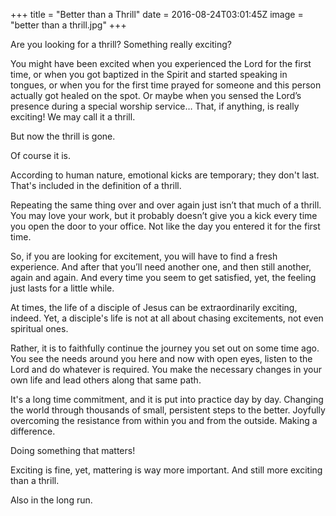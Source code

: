 +++
title = "Better than a Thrill"
date = 2016-08-24T03:01:45Z
image = "better than a thrill.jpg"
+++

Are you looking for a thrill? Something really exciting?

You might have been excited when you experienced the Lord for the first time, or when you got baptized in the Spirit and started speaking in tongues, or when you for the first time prayed for someone and this person actually got healed on the spot. Or maybe when you sensed the Lord’s presence during a special worship service… That, if anything, is really exciting! We may call it a thrill.

But now the thrill is gone.

Of course it is.

According to human nature, emotional kicks are temporary; they don't last. That's included in the definition of a thrill.

Repeating the same thing over and over again just isn’t that much of a thrill. You may love your work, but it probably doesn’t give you a kick every time you open the door to your office. Not like the day you entered it for the first time.

So, if you are looking for excitement, you will have to find a fresh experience. And after that you’ll need another one, and then still another, again and again. And every time you seem to get satisfied, yet, the feeling just lasts for a little while.

At times, the life of a disciple of Jesus can be extraordinarily exciting, indeed. Yet, a disciple's life is not at all about chasing excitements, not even spiritual ones.

Rather, it is to faithfully continue the journey you set out on some time ago. You see the needs around you here and now with open eyes, listen to the Lord and do whatever is required. You make the necessary changes in your own life and lead others along that same path.

It's a long time commitment, and it is put into practice day by day. Changing the world through thousands of small, persistent steps to the better. Joyfully overcoming the resistance from within you and from the outside. Making a difference.

Doing something that matters!

Exciting is fine, yet, mattering is way more important. And still more exciting than a thrill.

Also in the long run.
